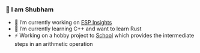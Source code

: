 ### 👋 I am Shubham

- 🔭 I’m currently working on [ESP Insights](https://github.com/espressif/esp-insights)
- 🌱 I’m currently learning C++ and want to learn Rust
- ⚡ Working on a hobby project to [School](https://shubhamdp.github.io/school) which provides the intermediate steps in an arithmetic operation

<!--
**shubhamdp/shubhamdp** is a ✨ _special_ ✨ repository because its `README.md` (this file) appears on your GitHub profile.

Here are some ideas to get you started:
- 🌱 I’m currently learning ...
- 👯 I’m looking to collaborate on ...
- 🤔 I’m looking for help with ...
- 💬 Ask me about ...
- 📫 How to reach me: ...
- 😄 Pronouns: ...
- ⚡ Fun fact: ...
-->
